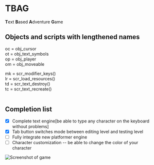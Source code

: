 # TBAG
<b>T</b>ext <b>B</b>ased <b>A</b>dventure <b>G</b>ame <br>

## Objects and scripts with lengthened names
oc = obj_cursor <br>
ot = obj_text_symbols <br>
op = obj_player <br>
om = obj_moveable <br>

mk = scr_modifier_keys() <br>
lr = scr_load_resources() <br>
td = scr_text_destroy() <br>
tc = scr_text_recreate() <br><br>

## Completion list
- [x] Complete text engine[be able to type any character on the keyboard without problems]
- [x] Tab button switches mode between editing level and testing level
- [ ] Fully integrate new platformer engine
- [ ] Character customization -- be able to change the color of your character

![Screenshot of game](https://github.com/UncookedChickens/uncookedchickens.github.io/blob/master/img/TBAG_splash.png?raw=true)
